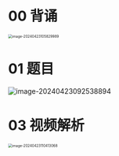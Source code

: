 # 00 背诵

<img src="https://cvp.oss-cn-shanghai.aliyuncs.com/picgo/202404231058091.png" alt="image-20240423105829989" style="zoom:50%;" />



# 01 题目

<img src="https://cvp.oss-cn-shanghai.aliyuncs.com/picgo/202404230925032.png" alt="image-20240423092538894"  />



# 03 视频解析

<img src="https://cvp.oss-cn-shanghai.aliyuncs.com/picgo/202404231104145.png" alt="image-20240423110413068" style="zoom:50%;" />